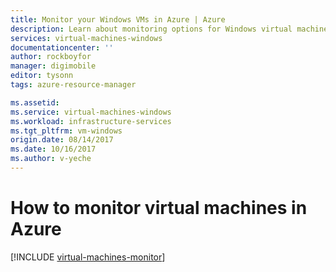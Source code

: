 ```yaml
---
title: Monitor your Windows VMs in Azure | Azure
description: Learn about monitoring options for Windows virtual machines in Azure.
services: virtual-machines-windows
documentationcenter: ''
author: rockboyfor
manager: digimobile
editor: tysonn
tags: azure-resource-manager

ms.assetid:
ms.service: virtual-machines-windows
ms.workload: infrastructure-services
ms.tgt_pltfrm: vm-windows
origin.date: 08/14/2017
ms.date: 10/16/2017
ms.author: v-yeche
---
```


# How to monitor virtual machines in Azure

[!INCLUDE [virtual-machines-monitor](../../../includes/virtual-machines-monitor.md)]

<!--Update_Description: new articles on monitoring in VM-->